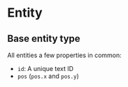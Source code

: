 # Entity

## Base entity type

All entities a few properties in common:

- `id`: A unique text ID
- `pos` (`pos.x` and `pos.y`)
